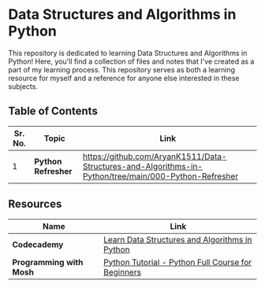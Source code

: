 # Data Structures and Algorithms in Python

This repository is dedicated to learning Data Structures and Algorithms in Python! Here, you'll find a collection of files and notes that I've created as a part of my learning process. This repository serves as both a learning resource for myself and a reference for anyone else interested in these subjects.

## Table of Contents
|Sr. No.|Topic|Link|
|---|---|---|
|1|**Python Refresher**|https://github.com/AryanK1511/Data-Structures-and-Algorithms-in-Python/tree/main/000-Python-Refresher|

## Resources
|Name|Link|
|---|---|
|**Codecademy**|[Learn Data Structures and Algorithms in Python](https://www.codecademy.com/enrolled/courses/learn-data-structures-and-algorithms-with-python)|
|**Programming with Mosh**|[Python Tutorial - Python Full Course for Beginners](https://www.youtube.com/watch?v=_uQrJ0TkZlc)|
